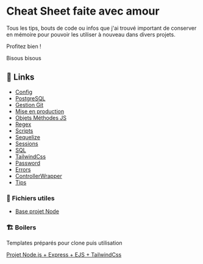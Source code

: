 # Cheat Sheet faite avec amour

 Tous les tips, bouts de code ou infos que j'ai trouvé important de conserver en mémoire pour pouvoir les utiliser à nouveau dans divers projets.

 Profitez bien !

 Bisous bisous

## 🔗 Links

- [Config](config/)
- [PostgreSQL](postgresql/)
- [Gestion Git](gestion-git/)
- [Mise en production](mise-en-production/)
- [Objets Méthodes JS](objets-methodes/)
- [Regex](regex/)
- [Scripts](scripts/)
- [Sequelize](sequelize/)
- [Sessions](sessions/)
- [SQL](sql/)
- [TailwindCss](tailwind/)
- [Password](password/)
- [Errors](errors/)
- [ControllerWrapper](controller-wrapper/)
- [Tips](tips/)

### 📄 **Fichiers utiles**
- [Base projet Node](base-projet-node.md)

### 🏗️ Boilers

Templates préparés pour clone puis utilisation

[Projet Node.js + Express + EJS + TailwindCss](https://github.com/BaptisteLize/node-express-ejs-tailwind-project)

